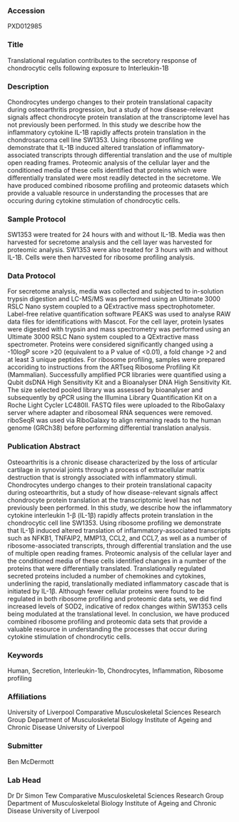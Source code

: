 ### Accession
PXD012985

### Title
Translational regulation contributes to the secretory response of chondrocytic cells following exposure to Interleukin-1B

### Description
Chondrocytes undergo changes to their protein translational capacity during osteoarthritis progression, but a study of how disease-relevant signals affect chondrocyte protein translation at the transcriptome level has not previously been performed. In this study we describe how the inflammatory cytokine IL-1B rapidly affects protein translation in the chondrosarcoma cell line SW1353. Using ribosome profiling we demonstrate that IL-1B induced altered translation of inflammatory-associated transcripts through differential translation and the use of multiple open reading frames. Proteomic analysis of the cellular layer and the conditioned media of these cells identified that proteins which were differentially translated were most readily detected in the secretome. We have produced combined ribosome profiling and proteomic datasets which provide a valuable resource in understanding the processes that are occuring during cytokine stimulation of chondrocytic cells.

### Sample Protocol
SW1353 were treated for 24 hours with and without IL-1B. Media was then harvested for secretome analysis and the cell layer was harvested for proteomic analysis. SW1353 were also treated for 3 hours with and without IL-1B. Cells were then harvested for ribosome profiling analysis.

### Data Protocol
For secretome analysis, media was collected and subjected to in-solution trypsin digestion and LC-MS/MS was performed using an Ultimate 3000 RSLC Nano system coupled to a QExtractive mass spectrophotometer. Label-free relative quantification software PEAKS was used to analyse RAW data files for identifications with Mascot. For the cell layer, protein lysates were digested with trypsin and mass spectrometry was performed using an Ultimate 3000 RSLC Nano system coupled to a QExtractive mass spectrometer. Proteins were considered significantly changed using a -10logP score >20 (equivalent to a P value of <0.01), a fold change >2 and at least 3 unique peptides. For ribosome profiling, samples were prepared accoriding to instructions from the ARTseq Ribosome Profiling Kit (Mammalian). Successfully amplified PCR libraries were quantified using a Qubit dsDNA High Sensitivity Kit and a Bioanalyser DNA High Sensitivity Kit. The size selected pooled library was assessed by bioanalyser and subsequently by qPCR using the Illumina Library Quantification Kit on a Roche Light Cycler LC480II. FASTQ files were uploaded to the RiboGalaxy server where adapter and ribosomeal RNA sequences were removed. riboSeqR was used via RiboGalaxy to align remaning reads to the human genome (GRCh38) before performing differential translation analysis.

### Publication Abstract
Osteoarthritis is a chronic disease characterized by the loss of articular cartilage in synovial joints through a process of extracellular matrix destruction that is strongly associated with inflammatory stimuli. Chondrocytes undergo changes to their protein translational capacity during osteoarthritis, but a study of how disease-relevant signals affect chondrocyte protein translation at the transcriptomic level has not previously been performed. In this study, we describe how the inflammatory cytokine interleukin 1-&#x3b2; (IL-1&#x3b2;) rapidly affects protein translation in the chondrocytic cell line SW1353. Using ribosome profiling we demonstrate that IL-1&#x3b2; induced altered translation of inflammatory-associated transcripts such as NFKB1, TNFAIP2, MMP13, CCL2, and CCL7, as well as a number of ribosome-associated transcripts, through differential translation and the use of multiple open reading frames. Proteomic analysis of the cellular layer and the conditioned media of these cells identified changes in a number of the proteins that were differentially translated. Translationally regulated secreted proteins included a number of chemokines and cytokines, underlining the rapid, translationally mediated inflammatory cascade that is initiated by IL-1&#x3b2;. Although fewer cellular proteins were found to be regulated in both ribosome profiling and proteomic data sets, we did find increased levels of SOD2, indicative of redox changes within SW1353 cells being modulated at the translational level. In conclusion, we have produced combined ribosome profiling and proteomic data sets that provide a valuable resource in understanding the processes that occur during cytokine stimulation of chondrocytic cells.

### Keywords
Human, Secretion, Interleukin-1b, Chondrocytes, Inflammation, Ribosome profiling

### Affiliations
University of Liverpool
Comparative Musculoskeletal Sciences Research Group Department of Musculoskeletal Biology Institute of Ageing and Chronic Disease University of Liverpool

### Submitter
Ben McDermott

### Lab Head
Dr Dr Simon Tew
Comparative Musculoskeletal Sciences Research Group Department of Musculoskeletal Biology Institute of Ageing and Chronic Disease University of Liverpool


